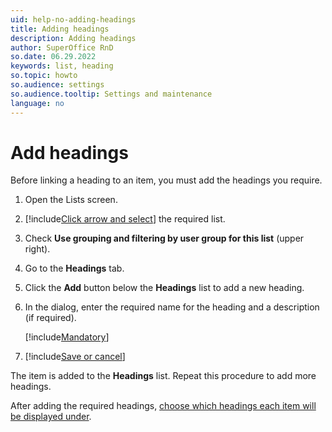 ```yaml
---
uid: help-no-adding-headings
title: Adding headings
description: Adding headings
author: SuperOffice RnD
so.date: 06.29.2022
keywords: list, heading
so.topic: howto
so.audience: settings
so.audience.tooltip: Settings and maintenance
language: no
---
```


# Add headings

Before linking a heading to an item, you must add the headings you require.

1. Open the Lists screen.

2. [!include[Click arrow and select](../includes/expand-list.md)] the required list.

3. Check **Use grouping and filtering by user group for this list** (upper right).

4. Go to the **Headings** tab.

5. Click the **Add** button below the **Headings** list to add a new heading.

6. In the dialog, enter the required name for the heading and a description (if required).

    [!include[Mandatory](../includes/note-mandatory-field.md)]

7. [!include[Save or cancel](../includes/save-or-cancel.md)]

The item is added to the **Headings** list. Repeat this procedure to add more headings.

After adding the required headings, [choose which headings each item will be displayed under][1].

<!-- Referenced links -->
[1]: grouping-items-under-headings.md

<!-- Referenced images -->

